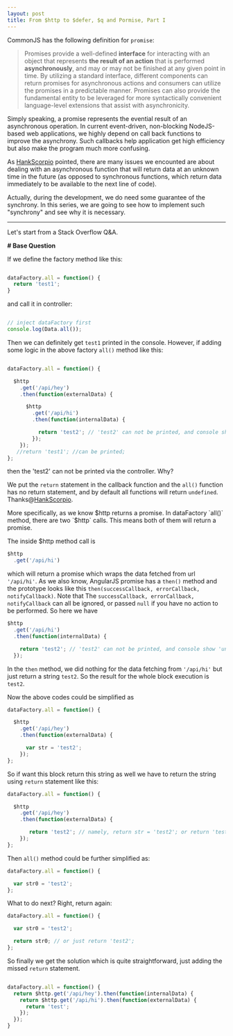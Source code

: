 ```yaml
---
layout: post
title: From $http to $defer, $q and Pormise, Part I
---
```


CommonJS has the following definition for `promise`:

> Promises provide a well-defined **interface** for interacting with an object that represents **the result of an action** that is performed **asynchronously**, and may or may not be finished at any given point in time. By utilizing a standard interface, different components can return promises for asynchronous actions and consumers can utilize the promises in a predictable manner. Promises can also provide the fundamental entity to be leveraged for more syntactically convenient language-level extensions that assist with asynchronicity.

Simply speaking, a promise represents the evential result of an asynchronous operation. In current event-driven, non-blocking NodeJS-based web applications, we highly depend on
call back functions to improve the asynchrony. Such callbacks help application get high efficiency but also make the program much more confusing.

As [HankScorpio](http://stackoverflow.com/users/4518468/hankscorpio) pointed, there are many issues we encounted are about dealing with an asynchronous function that will return data at an unknown time in the future (as opposed to synchronous functions, which return data immediately to be available to the next line of code).

Actually, during the development, we do need some guarantee of the synchrony. In this series, we are going to see how to implement such "synchrony" and see why it is necessary.

---

Let's start from a Stack Overflow Q&A.

**\# Base Question**

If we define the factory method like this:

```javascript

dataFactory.all = function() {
  return 'test1';
}

```
and call it in controller:

```javascript

// inject dataFactory first
console.log(Data.all());

```

Then we can definitely get `test1` printed in the console.
However, if adding some logic in the above factory `all()` method like this:

```javascript

dataFactory.all = function() {

  $http
    .get('/api/hey')
    .then(function(externalData) {

      $http
        .get('/api/hi')
        .then(function(internalData) {

          return 'test2'; // 'test2' can not be printed, and console show 'undefined'
        });
    });
   //return 'test1'; //can be printed;
};

```

then the 'test2' can not be printed via the controller. Why?

We put the `return` statement in the callback function and the `all()` function has no return statement,
and by default all functions will return `undefined`. Thanks@[HankScorpio](http://stackoverflow.com/users/4518468/hankscorpio).

More specifically, as we know $http returns a promise. In dataFactory `all()` method, there are two `$http` calls.
This means both of them will return a promise.

The inside $http method call is

```javascript
$http
  .get('/api/hi')
```

which will return a promise which wraps the data fetched from url `'/api/hi'`. As we also know, AngularJS promise has a `then()` method and
the prototype looks like this `then(successCallback, errorCallback, notifyCallback)`. Note that The `successCallback, errorCallback, notifyCallback` can all be ignored, or passed `null` if you have no action to be performed. So here we have

```javascript
$http
  .get('/api/hi')
  .then(function(internalData) {

    return 'test2'; // 'test2' can not be printed, and console show 'undefined'
  });
```
In the `then` method, we did nothing for the data fetching from `'/api/hi'` but just return a string `test2`. So the result for the whole block execution
is `test2`.

Now the above codes could be simplified as

```javascript
dataFactory.all = function() {

  $http
    .get('/api/hey')
    .then(function(externalData) {

      var str = 'test2';
    });
};

```

So if want this block return this string as well we have to return the string using `return` statement like this:

```javascript
dataFactory.all = function() {

  $http
    .get('/api/hey')
    .then(function(externalData) {

       return 'test2'; // namely, return str = 'test2'; or return 'test2';
    });
};

```

Then `all()` method could be further simplified as:

```javascript
dataFactory.all = function() {

  var str0 = 'test2';
};
```

What to do next? Right, return again:

```javascript
dataFactory.all = function() {

  var str0 = 'test2';

  return str0; // or just return 'test2';
};
```

So finally we get the solution which is quite straightforward, just adding the missed `return` statement.

```javascript

dataFactory.all = function() {
  return $http.get('/api/hey').then(function(internalData) {
    return $http.get('/api/hi').then(function(externalData) {
      return 'test';
    });
  });
}

```
